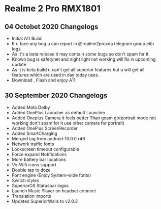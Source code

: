 # Realme 2 Pro RMX1801
## 04 Octobet 2020 Changelogs
- Initial A11 Build
- If u face any bug u can report in @realme2proxda telegram group eith logs
- As it's a beta release it may contain some bugs so don't spam for it.
- Known bug is safetynet and night light not working will fix in upcoming update
- As it is beta build u can't get all superior features but u will get all features which are used in day today uses.
- Download , Flash and enjoy A11
## 30 September 2020 Changelogs
- Added Moto Dolby
- Added OnePlus Launcher as default Launcher
- Added Oneplus Camera it feels better Than gcam go(portrait mode not working don't spam for it use other camera for portrait)
- Added OnePlus ScreenRecorder
- Added SmartCharging
- Merged tag from android-10.0.0 r46
- Network traffic fonts
- Lockscreen timeout configurable
- Force expand Notifications
- More battery bar locations
- Vo-Wifi icons support
- Double tap to doze
- Font engine (Enjoy System-wide fonts)
- Switch styles
- SuperiorOS Statusbar logos
- Launch Music Player on headset connect
- Translation imports
- Updated SuperiorWalls to v2.0.3
